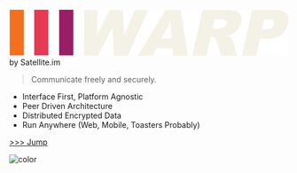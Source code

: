 <!-- _coverpage.md -->

![logo](_media/warp.png)
by Satellite.im

> Communicate freely and securely.

- Interface First, Platform Agnostic
- Peer Driven Architecture
- Distributed Encrypted Data
- Run Anywhere (Web, Mobile, Toasters Probably)

[>>> Jump](#Warp)


<!-- background color -->

![color](#000000)